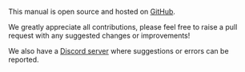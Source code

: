 This manual is open source and hosted on [GitHub](https://github.com/FrostyCoolSlug/darkgalaxy-manual).

We greatly appreciate all contributions, please feel free to raise a pull request with any suggested changes or improvements!

We also have a [Discord server](https://discord.gg/rmsMdPM) where suggestions or errors can be reported.